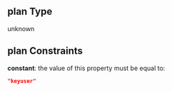 ## plan Type

unknown

## plan Constraints

**constant**: the value of this property must be equal to:

```json
"keyuser"
```
